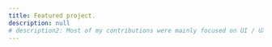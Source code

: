 ```yaml
---
title: Featured project.
description: null 
# description2: Most of my contributions were mainly focused on UI / UX development, responsive web design and CMS driven websites.
---
```

